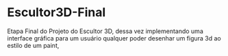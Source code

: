 # Escultor3D-Final
Etapa Final do Projeto do Escultor 3D, dessa vez implementando uma interface gráfica para um usuário qualquer poder desenhar um figura 3d ao estilo de um paint,
